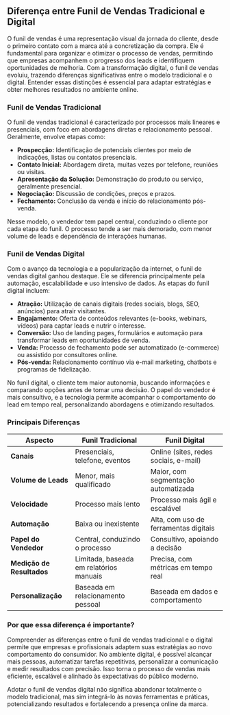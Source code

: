 
## Diferença entre Funil de Vendas Tradicional e Digital

O funil de vendas é uma representação visual da jornada do cliente, desde o primeiro contato com a marca até a concretização da compra. Ele é fundamental para organizar e otimizar o processo de vendas, permitindo que empresas acompanhem o progresso dos leads e identifiquem oportunidades de melhoria. Com a transformação digital, o funil de vendas evoluiu, trazendo diferenças significativas entre o modelo tradicional e o digital. Entender essas distinções é essencial para adaptar estratégias e obter melhores resultados no ambiente online.

### Funil de Vendas Tradicional

O funil de vendas tradicional é caracterizado por processos mais lineares e presenciais, com foco em abordagens diretas e relacionamento pessoal. Geralmente, envolve etapas como:

- **Prospecção:** Identificação de potenciais clientes por meio de indicações, listas ou contatos presenciais.
- **Contato Inicial:** Abordagem direta, muitas vezes por telefone, reuniões ou visitas.
- **Apresentação da Solução:** Demonstração do produto ou serviço, geralmente presencial.
- **Negociação:** Discussão de condições, preços e prazos.
- **Fechamento:** Conclusão da venda e início do relacionamento pós-venda.

Nesse modelo, o vendedor tem papel central, conduzindo o cliente por cada etapa do funil. O processo tende a ser mais demorado, com menor volume de leads e dependência de interações humanas.

### Funil de Vendas Digital

Com o avanço da tecnologia e a popularização da internet, o funil de vendas digital ganhou destaque. Ele se diferencia principalmente pela automação, escalabilidade e uso intensivo de dados. As etapas do funil digital incluem:

- **Atração:** Utilização de canais digitais (redes sociais, blogs, SEO, anúncios) para atrair visitantes.
- **Engajamento:** Oferta de conteúdos relevantes (e-books, webinars, vídeos) para captar leads e nutrir o interesse.
- **Conversão:** Uso de landing pages, formulários e automação para transformar leads em oportunidades de venda.
- **Venda:** Processo de fechamento pode ser automatizado (e-commerce) ou assistido por consultores online.
- **Pós-venda:** Relacionamento contínuo via e-mail marketing, chatbots e programas de fidelização.

No funil digital, o cliente tem maior autonomia, buscando informações e comparando opções antes de tomar uma decisão. O papel do vendedor é mais consultivo, e a tecnologia permite acompanhar o comportamento do lead em tempo real, personalizando abordagens e otimizando resultados.

### Principais Diferenças

| Aspecto                | Funil Tradicional                  | Funil Digital                        |
|------------------------|------------------------------------|--------------------------------------|
| **Canais**             | Presenciais, telefone, eventos     | Online (sites, redes sociais, e-mail)|
| **Volume de Leads**    | Menor, mais qualificado            | Maior, com segmentação automatizada  |
| **Velocidade**         | Processo mais lento                | Processo mais ágil e escalável       |
| **Automação**          | Baixa ou inexistente               | Alta, com uso de ferramentas digitais|
| **Papel do Vendedor**  | Central, conduzindo o processo     | Consultivo, apoiando a decisão       |
| **Medição de Resultados** | Limitada, baseada em relatórios manuais | Precisa, com métricas em tempo real  |
| **Personalização**     | Baseada em relacionamento pessoal  | Baseada em dados e comportamento     |

### Por que essa diferença é importante?

Compreender as diferenças entre o funil de vendas tradicional e o digital permite que empresas e profissionais adaptem suas estratégias ao novo comportamento do consumidor. No ambiente digital, é possível alcançar mais pessoas, automatizar tarefas repetitivas, personalizar a comunicação e medir resultados com precisão. Isso torna o processo de vendas mais eficiente, escalável e alinhado às expectativas do público moderno.

Adotar o funil de vendas digital não significa abandonar totalmente o modelo tradicional, mas sim integrá-lo às novas ferramentas e práticas, potencializando resultados e fortalecendo a presença online da marca.
```
